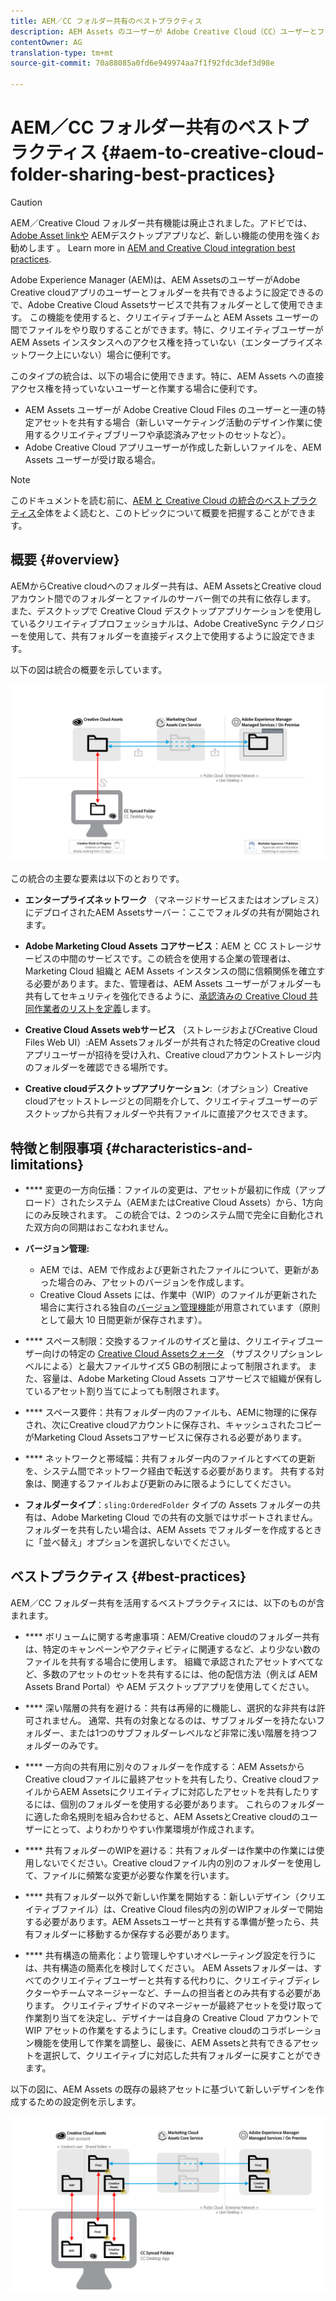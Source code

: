 ```yaml
---
title: AEM／CC フォルダー共有のベストプラクティス
description: AEM Assets のユーザーが Adobe Creative Cloud（CC）ユーザーとフォルダーをやり取りできるように Adobe Experience Manager（AEM）を設定します。
contentOwner: AG
translation-type: tm+mt
source-git-commit: 70a88085a0fd6e949974aa7f1f92fdc3def3d98e

---
```



# AEM／CC フォルダー共有のベストプラクティス {#aem-to-creative-cloud-folder-sharing-best-practices}

>[!CAUTION]
>
>AEM／Creative Cloud フォルダー共有機能は廃止されました。アドビでは、 [Adobe Asset linkや](https://helpx.adobe.com/enterprise/using/adobe-asset-link.html) AEMデスクトップアプリなど、新しい機能の使用を強くお勧めします [](https://helpx.adobe.com/experience-manager/desktop-app/aem-desktop-app.html)。 Learn more in [AEM and Creative Cloud integration best practices](/help/assets/aem-cc-integration-best-practices.md).

Adobe Experience Manager (AEM)は、AEM AssetsのユーザーがAdobe Creative cloudアプリのユーザーとフォルダーを共有できるように設定できるので、Adobe Creative Cloud Assetsサービスで共有フォルダーとして使用できます。 この機能を使用すると、クリエイティブチームと AEM Assets ユーザーの間でファイルをやり取りすることができます。特に、クリエイティブユーザーが AEM Assets インスタンスへのアクセス権を持っていない（エンタープライズネットワーク上にいない）場合に便利です。

このタイプの統合は、以下の場合に使用できます。特に、AEM Assets への直接アクセス権を持っていないユーザーと作業する場合に便利です。

* AEM Assets ユーザーが Adobe Creative Cloud Files のユーザーと一連の特定アセットを共有する場合（新しいマーケティング活動のデザイン作業に使用するクリエイティブブリーフや承認済みアセットのセットなど）。
* Adobe Creative Cloud アプリユーザーが作成した新しいファイルを、AEM Assets ユーザーが受け取る場合。

>[!NOTE]
>
>このドキュメントを読む前に、[AEM と Creative Cloud の統合のベストプラクティス](/help/assets/aem-cc-integration-best-practices.md)全体をよく読むと、このトピックについて概要を把握することができます。

## 概要 {#overview}

AEMからCreative cloudへのフォルダー共有は、AEM AssetsとCreative cloudアカウント間でのフォルダーとファイルのサーバー側での共有に依存します。 また、デスクトップで Creative Cloud デスクトップアプリケーションを使用しているクリエイティブプロフェッショナルは、Adobe CreativeSync テクノロジーを使用して、共有フォルダーを直接ディスク上で使用するように設定できます。

以下の図は統合の概要を示しています。

![chlimage_1-179](assets/chlimage_1-406.png)

この統合の主要な要素は以下のとおりです。

* **エンタープライズネットワーク** （マネージドサービスまたはオンプレミス）にデプロイされたAEM Assetsサーバー：ここでフォルダの共有が開始されます。
* **Adobe Marketing Cloud Assets コアサービス**：AEM と CC ストレージサービスの中間のサービスです。この統合を使用する企業の管理者は、Marketing Cloud 組織と AEM Assets インスタンスの間に信頼関係を確立する必要があります。また、管理者は、AEM Assets ユーザーがフォルダーも共有してセキュリティを強化できるように、[承認済みの Creative Cloud 共同作業者のリストを定義](https://marketing.adobe.com/resources/help/en_US/mcloud/t_admin_add_cc_user.html)します。

* **Creative Cloud Assets webサービス** （ストレージおよびCreative Cloud Files Web UI）:AEM Assetsフォルダーが共有された特定のCreative cloudアプリユーザーが招待を受け入れ、Creative cloudアカウントストレージ内のフォルダーを確認できる場所です。
* **Creative cloudデスクトップアプリケーション**:（オプション）Creative cloudアセットストレージとの同期を介して、クリエイティブユーザーのデスクトップから共有フォルダーや共有ファイルに直接アクセスできます。

## 特徴と制限事項 {#characteristics-and-limitations}

* **** 変更の一方向伝播：ファイルの変更は、アセットが最初に作成（アップロード）されたシステム（AEMまたはCreative Cloud Assets）から、1方向にのみ反映されます。 この統合では、2 つのシステム間で完全に自動化された双方向の同期はおこなわれません。
* **バージョン管理:**

   * AEM では、AEM で作成および更新されたファイルについて、更新があった場合のみ、アセットのバージョンを作成します。
   * Creative Cloud Assets には、作業中（WIP）のファイルが更新された場合に実行される独自の[バージョン管理機能](https://helpx.adobe.com/creative-cloud/help/versioning-faq.html)が用意されています（原則として最大 10 日間更新が保存されます）。

* **** スペース制限：交換するファイルのサイズと量は、クリエイティブユーザー向けの特定の [Creative Cloud Assetsクォータ](https://helpx.adobe.com/creative-cloud/kb/file-storage-quota.html) （サブスクリプションレベルによる）と最大ファイルサイズ5 GBの制限によって制限されます。 また、容量は、Adobe Marketing Cloud Assets コアサービスで組織が保有しているアセット割り当てによっても制限されます。

* **** スペース要件：共有フォルダー内のファイルも、AEMに物理的に保存され、次にCreative cloudアカウントに保存され、キャッシュされたコピーがMarketing Cloud Assetsコアサービスに保存される必要があります。
* **** ネットワークと帯域幅：共有フォルダー内のファイルとすべての更新を、システム間でネットワーク経由で転送する必要があります。 共有する対象は、関連するファイルおよび更新のみに限るようにしてください。
* **フォルダータイプ**：`sling:OrderedFolder` タイプの Assets フォルダーの共有は、Adobe Marketing Cloud での共有の文脈ではサポートされません。フォルダーを共有したい場合は、AEM Assets でフォルダーを作成するときに「並べ替え」オプションを選択しないでください。

## ベストプラクティス {#best-practices}

AEM／CC フォルダー共有を活用するベストプラクティスには、以下のものが含まれます。

* **** ボリュームに関する考慮事項：AEM/Creative cloudのフォルダー共有は、特定のキャンペーンやアクティビティに関連するなど、より少ない数のファイルを共有する場合に使用します。 組織で承認されたアセットすべてなど、多数のアセットのセットを共有するには、他の配信方法（例えば AEM Assets Brand Portal）や AEM デスクトップアプリを使用してください。

* **** 深い階層の共有を避ける：共有は再帰的に機能し、選択的な非共有は許可されません。 通常、共有の対象となるのは、サブフォルダーを持たないフォルダー、または1つのサブフォルダーレベルなど非常に浅い階層を持つフォルダーのみです。
* **** 一方向の共有用に別々のフォルダーを作成する：AEM AssetsからCreative cloudファイルに最終アセットを共有したり、Creative cloudファイルからAEM Assetsにクリエイティブに対応したアセットを共有したりするには、個別のフォルダーを使用する必要があります。 これらのフォルダーに適した命名規則を組み合わせると、AEM AssetsとCreative cloudのユーザーにとって、よりわかりやすい作業環境が作成されます。
* **** 共有フォルダーのWIPを避ける：共有フォルダーは作業中の作業には使用しないでください。Creative cloudファイル内の別のフォルダーを使用して、ファイルに頻繁な変更が必要な作業を行います。
* **** 共有フォルダー以外で新しい作業を開始する：新しいデザイン（クリエイティブファイル）は、Creative Cloud files内の別のWIPフォルダーで開始する必要があります。AEM Assetsユーザーと共有する準備が整ったら、共有フォルダーに移動するか保存する必要があります。
* **** 共有構造の簡素化：より管理しやすいオペレーティング設定を行うには、共有構造の簡素化を検討してください。 AEM Assetsフォルダーは、すべてのクリエイティブユーザーと共有する代わりに、クリエイティブディレクターやチームマネージャーなど、チームの担当者とのみ共有する必要があります。 クリエイティブサイドのマネージャーが最終アセットを受け取って作業割り当てを決定し、デザイナーは自身の Creative Cloud アカウントで WIP アセットの作業をするようにします。Creative cloudのコラボレーション機能を使用して作業を調整し、最後に、AEM Assetsと共有できるアセットを選択して、クリエイティブに対応した共有フォルダーに戻すことができます。

以下の図に、AEM Assets の既存の最終アセットに基づいて新しいデザインを作成するための設定例を示します。

![chlimage_1-180](assets/chlimage_1-407.png)
